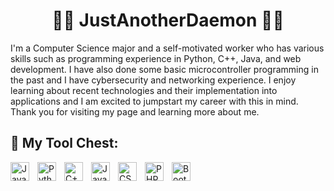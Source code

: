 <h1 align="center">🧑‍💻 JustAnotherDaemon 🧑‍💻</h1>

I'm a Computer Science major and a self-motivated worker who has various skills such as programming experience in Python, C++, Java, and web development. I have also done some basic microcontroller programming in the past and I have cybersecurity and networking experience. I enjoy learning about recent technologies and their implementation into applications and I am excited to jumpstart my career with this in mind. Thank you for visiting my page and learning more about me.

## 🧰 My Tool Chest:

<img align="left" alt="Java" width="30px" style="padding-right: 10px;" src="https://cdn.jsdelivr.net/gh/devicons/devicon/icons/java/java-original.svg"/>
<img align="left" alt="Python" width="30px" style="padding-right: 10px;" src="https://cdn.jsdelivr.net/gh/devicons/devicon/icons/python/python-original.svg"/>
<img align="left" alt="C++" width="30px" style="padding-right: 10px;" src="https://cdn.jsdelivr.net/gh/devicons/devicon/icons/cplusplus/cplusplus-original.svg"/>
<img align="left" alt="JavaScript" width="30px" style="padding-right: 10px;" src="https://cdn.jsdelivr.net/gh/devicons/devicon/icons/javascript/javascript-original.svg"/>
<img align="left" alt="CSS" width="30px" style="padding-right: 10px;" src="https://cdn.jsdelivr.net/gh/devicons/devicon/icons/css3/css3-original.svg"/>
<img align="left" alt="PHP" width="30px" style="padding-right: 10px;" src="https://cdn.jsdelivr.net/gh/devicons/devicon/icons/php/php-original.svg"/>
<img align="left" alt="Bootstrap" width="30px" style="padding-right: 10px;" src="https://cdn.jsdelivr.net/gh/devicons/devicon/icons/bootstrap/bootstrap-original.svg"/>

</br>

#
